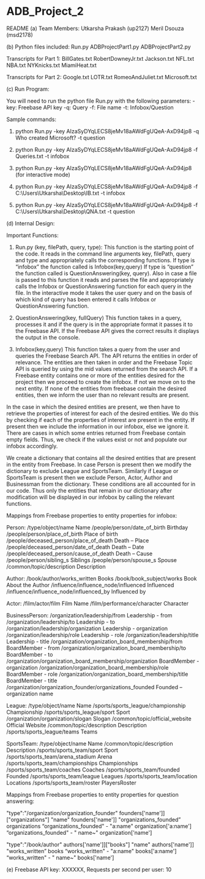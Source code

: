 # ADB_Project_2

README
(a) Team Members:
Utkarsha Prakash (up2127)
Meril Dsouza (msd2178)

(b) Python files included:
Run.py
ADBProjectPart1.py
ADBProjectPart2.py

Transcripts for Part 1:
BillGates.txt
RobertDowneyJr.txt
Jackson.txt
NFL.txt
NBA.txt
NYKnicks.txt
MiamiHeat.txt

Transcripts for Part 2:
Google.txt
LOTR.txt
RomeoAndJuliet.txt
Microsoft.txt


(c) Run Program:

You will need to run the python file Run.py with the following parameters:
-key: Freebase API key
-q: Query
-f: File name
-t: Infobox/Question

Sample commands:
1.	python Run.py -key AIzaSyDYqLECS8jeMv18aAWdFgUQeA-AxD94jp8 -q Who created Microsoft? -t question

2.	python Run.py -key AIzaSyDYqLECS8jeMv18aAWdFgUQeA-AxD94jp8 -f Queries.txt -t infobox

3. 	python Run.py -key AIzaSyDYqLECS8jeMv18aAWdFgUQeA-AxD94jp8
   	(for interactive mode)

4.	python Run.py -key AIzaSyDYqLECS8jeMv18aAWdFgUQeA-AxD94jp8 -f C:\Users\Utkarsha\Desktop\IB.txt -t infobox

5. python Run.py -key AIzaSyDYqLECS8jeMv18aAWdFgUQeA-AxD94jp8 -f      C:\Users\Utkarsha\Desktop\QNA.txt -t question


(d) Internal Design:

Important Functions:

1. Run.py (key, filePath, query, type): 
This function is the starting point of the code. It reads in the command line arguments key, filePath, query and type and appropriately calls the corresponding functions.
If type is “infobox” the function called is Infobox(key,query)
If type is “question” the function called is QuestionAnswering(key, query). Also in case a file is passed to this function it reads and parses the file and appropriately calls the Infobox or QuestionAnswering function for each query in the file. In the interactive mode it takes the user query and on the basis of which kind of query has been entered it calls Infobox or QuestionAnswering function.

2. QuestionAnswering(key, fullQuery)
This function takes in a query, processes it and if the query is in the appropriate format it passes it to the Freebase API. If the Freebase API gives the correct results it displays the output in the console.

3. Infobox(key,query)
This function takes a query from the user and queries the Freebase Search API. The API returns the entities in order of relevance. The entities are then taken in order and the Freebase Topic API is queried by using the mid values returned from the search API. If a Freebase entity contains one or more of the entities desired for the project then we proceed to create the infobox. If not we move on to the next entity. If none of the entities from freebase contain the desired entities, then we inform the user than no relevant results are present.

In the case in which the desired entities are present, we then have to retrieve the properties of interest for each of the desired entities. We do this by checking if each of the properties of interest are present in the entity. If present then we include the information in our infobox, else we ignore it. 
There are cases in which some entries returned from Freebase contain empty fields. Thus, we check if the values exist or not and populate our infobox accordingly.

We create a dictionary that contains all the desired entities that are present in the entity from Freebase. In case Person is present then we modify the dictionary to exclude League and SportsTeam. Similarly if League or SportsTeam is present then we exclude Person, Actor, Author and Businessman from the dictionary. These conditions are all accounted for in our code. Thus only the entities that remain in our dictionary after modification will be displayed in our infobox by calling the relevant functions.

Mappings from Freebase properties to entity properties for infobox:

Person:
/type/object/name	Name
/people/person/date_of_birth	Birthday
/people/person/place_of_birth	Place of birth
/people/deceased_person/place_of_death	Death – Place
/people/deceased_person/date_of_death	Death – Date
/people/deceased_person/cause_of_death	Death – Cause
/people/person/sibling_s	Siblings
/people/person/spouse_s	Spouse
/common/topic/description	Description

Author:
/book/author/works_written	Books
/book/book_subject/works
	Book About the Author
/influence/influence_node/influenced	Influenced
/influence/influence_node/influenced_by	Influenced by


Actor:
/film/actor/film	Film Name
/film/performance/character	Character

BusinessPerson:
/organization/leadership/from	Leadership - from
/organization/leadership/to	Leadership - to
/organization/leadership/organization	Leadership - organization
/organization/leadership/role	Leadership - role
/organization/leadership/title	Leadership - title
/organization/organization_board_membership/from	BoardMember - from
/organization/organization_board_membership/to	BoardMember - to
/organization/organization_board_membership/organization	BoardMember - organization
/organization/organization_board_membership/role	BoardMember - role
/organization/organization_board_membership/title	BoardMember - title
/organization/organization_founder/organizations_founded	Founded – organization name

League:
/type/object/name	Name
/sports/sports_league/championship	Championship
/sports/sports_league/sport	Sport
/organization/organization/slogan	Slogan
/common/topic/official_website	Official Website
/common/topic/description	Description
/sports/sports_league/teams	Teams






SportsTeam:
/type/object/name	Name
/common/topic/description	Description
/sports/sports_team/sport	Sport
/sports/sports_team/arena_stadium	Arena
/sports/sports_team/championships	Championships
/sports/sports_team/coaches	Coaches
/sports/sports_team/founded	Founded
/sports/sports_team/league	Leagues
/sports/sports_team/location	Locations
/sports/sports_team/roster	PlayersRoster


Mappings from Freebase properties to entity properties for question answering:

"type":"/organization/organization_founder"	founders['name']]["organizations"]
"name"	founders['name']]
"organizations_founded”	organizations
“organizations_founded" - "a:name"	organization['a:name']
“organizations_founded" - " name~"	organization['name']

"type":"/book/author"	authors['name']]["books"]
"name"	authors['name']]
"works_written”	books
“works_written" - "a:name"	books['a:name']
“works_written" - " name~"	books['name']

(e) Freebase API key: XXXXXX, 
Requests per second per user: 10
